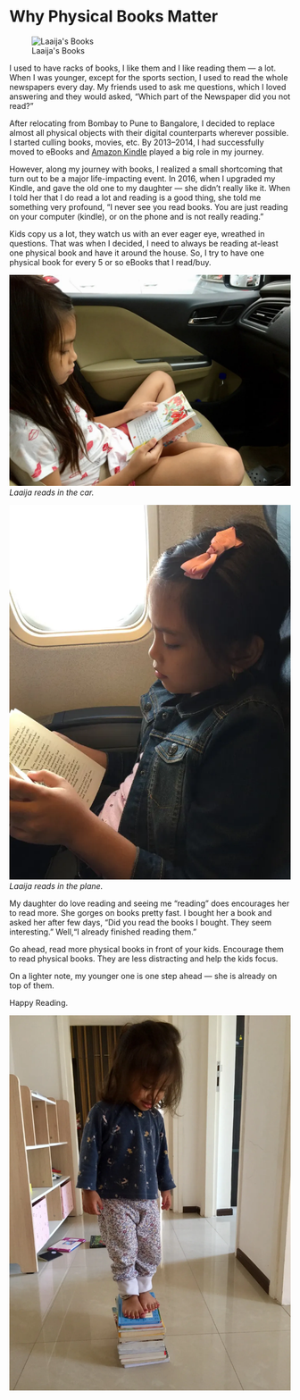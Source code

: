 # Why Physical Books Matter

<figure>
  <img src="https://cdn.oinam.com/img/books/books-laaija-2018.webp" alt="Laaija's Books">
  <figcaption>
    Laaija's Books
  </figcaption>
</figure>

I used to have racks of books, I like them and I like reading them — a lot. When I was younger, except for the sports section, I used to read the whole newspapers every day. My friends used to ask me questions, which I loved answering and they would asked, “Which part of the Newspaper did you not read?”

After relocating from Bombay to Pune to Bangalore, I decided to replace almost all physical objects with their digital counterparts wherever possible. I started culling books, movies, etc. By 2013–2014, I had successfully moved to eBooks and [Amazon Kindle](https://en.wikipedia.org/wiki/Amazon_Kindle) played a big role in my journey.

However, along my journey with books, I realized a small shortcoming that turn out to be a major life-impacting event. In 2016, when I upgraded my Kindle, and gave the old one to my daughter — she didn’t really like it. When I told her that I do read a lot and reading is a good thing, she told me something very profound, “I never see you read books. You are just reading on your computer (kindle), or on the phone and is not really reading.”

Kids copy us a lot, they watch us with an ever eager eye, wreathed in questions. That was when I decided, I need to always be reading at-least one physical book and have it around the house. So, I try to have one physical book for every 5 or so eBooks that I read/buy.

![Laaija reads in the car)](/static/img/2018/laaija-reading-book-1.webp)
_Laaija reads in the car._

![Laaija reads in the plane)](/static/img/2018/laaija-reading-book-2.webp)
_Laaija reads in the plane._

My daughter do love reading and seeing me “reading” does encourages her to read more. She gorges on books pretty fast. I bought her a book and asked her after few days, “Did you read the books I bought. They seem interesting.” Well,“I already finished reading them.”

Go ahead, read more physical books in front of your kids. Encourage them to read physical books. They are less distracting and help the kids focus.

On a lighter note, my younger one is one step ahead — she is already on top of them.

Happy Reading.

![Amara on top of Books.)](/static/img/2018/amara-standing-on-books.webp)

